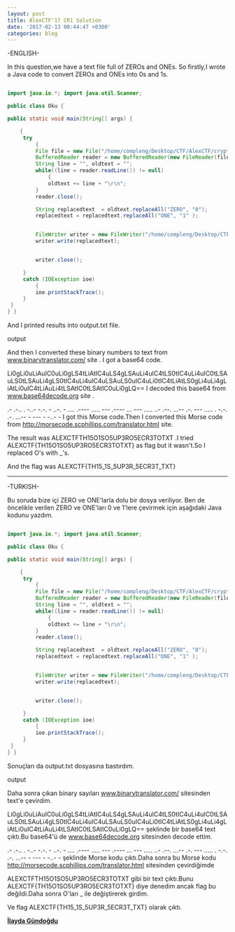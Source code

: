 ```yaml
---
layout: post
title: AlexCTF'17 CR1 Solution
date: '2017-02-13 00:44:47 +0300'
categories: blog
---
```


-ENGLISH-

In this question,we have a text file full of ZEROs and ONEs. So firstly,I wrote a Java code to convert ZEROs and ONEs into 0s and 1s.

```java

import java.io.*; import java.util.Scanner;

public class Oku {

public static void main(String[] args) {

    {
     try
         {
         File file = new File("/home/compleng/Desktop/CTF/AlexCTF/crypto1/zero_one");
         BufferedReader reader = new BufferedReader(new FileReader(file));
         String line = "", oldtext = "";
         while((line = reader.readLine()) != null)
             {
             oldtext += line + "\r\n";
         }
         reader.close();

         String replacedtext  = oldtext.replaceAll("ZERO", "0");
         replacedtext = replacedtext.replaceAll("ONE", "1" );


         FileWriter writer = new FileWriter("/home/compleng/Desktop/CTF/AlexCTF/crypto1/output.txt");
         writer.write(replacedtext);


         writer.close();

     }
     catch (IOException ioe)
         {
         ioe.printStackTrace();
     }
 }
} }
```

And I printed results into output.txt file.

output

And then I converted these binary numbers to text from www.binarytranslator.com/ site . I got a base64 code.

Li0gLi0uLiAuIC0uLi0gLS4tLiAtIC4uLS4gLSAuLi4uIC4tLS0tIC4uLi4uIC0tLSAuLS0tLSAuLi4gLS0tIC4uLi4uIC4uLSAuLS0uIC4uLi0tIC4tLiAtLS0gLi4uLi4gLiAtLi0uIC4tLiAuLi4tLSAtIC0tLSAtIC0uLi0gLQ== 
I decoded this base64 from www.base64decode.org site .

.- .-.. . -..- -.-. - ..-. - .... .---- ..... --- .---- ... --- ..... ..- .--. ...-- .-. --- ..... . -.-. .-. ...-- - --- - -..- - 
I got this Morse code.Then I converted this Morse code from http://morsecode.scphillips.com/translator.html site.

The result was ALEXCTFTH15O1SO5UP3RO5ECR3TOTXT .I tried ALEXCTF{TH15O1SO5UP3RO5ECR3TOTXT} as flag but it wasn't.So I replaced O's with _'s.

And the flag was ALEXCTF{TH15_1S_5UP3R_5ECR3T_TXT}

---

-TURKISH-

Bu soruda bize içi ZERO ve ONE'larla dolu bir dosya veriliyor. Ben de öncelikle verilen ZERO ve ONE'ları 0 ve 1'lere çevirmek için aşağıdaki Java kodunu yazdım.
```java

import java.io.*; import java.util.Scanner;

public class Oku {

public static void main(String[] args) {

    {
     try
         {
         File file = new File("/home/compleng/Desktop/CTF/AlexCTF/crypto1/zero_one");
         BufferedReader reader = new BufferedReader(new FileReader(file));
         String line = "", oldtext = "";
         while((line = reader.readLine()) != null)
             {
             oldtext += line + "\r\n";
         }
         reader.close();

         String replacedtext  = oldtext.replaceAll("ZERO", "0");
         replacedtext = replacedtext.replaceAll("ONE", "1" );


         FileWriter writer = new FileWriter("/home/compleng/Desktop/CTF/AlexCTF/crypto1/output.txt");
         writer.write(replacedtext);


         writer.close();

     }
     catch (IOException ioe)
         {
         ioe.printStackTrace();
     }
 }
} }
```
Sonuçları da output.txt dosyasına bastırdım.

output

Daha sonra çıkan binary sayıları www.binarytranslator.com/ sitesinden text'e çevirdim.

Li0gLi0uLiAuIC0uLi0gLS4tLiAtIC4uLS4gLSAuLi4uIC4tLS0tIC4uLi4uIC0tLSAuLS0tLSAuLi4gLS0tIC4uLi4uIC4uLSAuLS0uIC4uLi0tIC4tLiAtLS0gLi4uLi4gLiAtLi0uIC4tLiAuLi4tLSAtIC0tLSAtIC0uLi0gLQ== şeklinde bir base64 text çıktı.Bu base64'ü de www.base64decode.org sitesinden decode ettim.

.- .-.. . -..- -.-. - ..-. - .... .---- ..... --- .---- ... --- ..... ..- .--. ...-- .-. --- ..... . -.-. .-. ...-- - --- - -..- - şeklinde Morse kodu çıktı.Daha sonra bu Morse kodu http://morsecode.scphillips.com/translator.html sitesinden çevirdiğimde

ALEXCTFTH15O1SO5UP3RO5ECR3TOTXT gibi bir text çıktı.Bunu ALEXCTF{TH15O1SO5UP3RO5ECR3TOTXT} diye denedim ancak flag bu değildi.Daha sonra O'ları _ ile değiştirerek girdim.

Ve flag ALEXCTF{TH15_1S_5UP3R_5ECR3T_TXT} olarak çıktı.

**[İlayda Gündoğdu](https://twitter.com/compleng_i)**  

